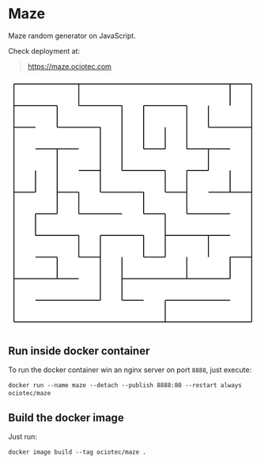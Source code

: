 # Maze

Maze random generator on JavaScript.

Check deployment at:
> https://maze.ociotec.com

![Maze screenshot](screenshot.png)

## Run inside docker container

To run the docker container win an nginx server on port `8888`, just execute:

```
docker run --name maze --detach --publish 8888:80 --restart always ociotec/maze
```

## Build the docker image

Just run:

```
docker image build --tag ociotec/maze .
```
